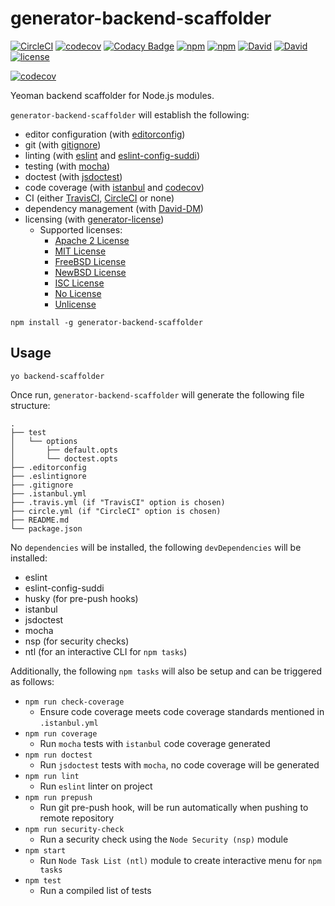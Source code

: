 # generator-backend-scaffolder

[![CircleCI](https://img.shields.io/circleci/project/suddi/generator-backend-scaffolder.svg)](https://circleci.com/gh/suddi/generator-backend-scaffolder)
[![codecov](https://codecov.io/gh/suddi/generator-backend-scaffolder/branch/master/graph/badge.svg)](https://codecov.io/gh/suddi/generator-backend-scaffolder)
[![Codacy Badge](https://api.codacy.com/project/badge/Grade/ba6244dc47f34661a99cefb159d93bcb)](https://www.codacy.com/app/Suddi/generator-backend-scaffolder?utm_source=github.com&amp;utm_medium=referral&amp;utm_content=suddi/generator-backend-scaffolder&amp;utm_campaign=Badge_Grade)
[![npm](https://img.shields.io/npm/v/generator-backend-scaffolder.svg)](https://www.npmjs.com/package/generator-backend-scaffolder)
[![npm](https://img.shields.io/npm/dt/generator-backend-scaffolder.svg)](https://www.npmjs.com/package/generator-backend-scaffolder)
[![David](https://img.shields.io/david/suddi/generator-backend-scaffolder.svg)](https://david-dm.org/suddi/generator-backend-scaffolder)
[![David](https://img.shields.io/david/dev/suddi/generator-backend-scaffolder.svg)](https://david-dm.org/suddi/generator-backend-scaffolder?type=dev)
[![license](https://img.shields.io/github/license/suddi/generator-backend-scaffolder.svg)](https://github.com/suddi/generator-backend-scaffolder/blob/master/LICENSE)

[![codecov](https://codecov.io/gh/suddi/generator-backend-scaffolder/branch/master/graphs/commits.svg)](https://codecov.io/gh/suddi/generator-backend-scaffolder)

Yeoman backend scaffolder for Node.js modules.

`generator-backend-scaffolder` will establish the following:
- editor configuration (with [editorconfig](http://editorconfig.org/))
- git (with [gitignore](https://github.com/github/gitignore/blob/master/Node.gitignore))
- linting (with [eslint](https://www.npmjs.com/package/eslint) and [eslint-config-suddi](https://www.npmjs.com/package/eslint-config-suddi))
- testing (with [mocha](https://www.npmjs.com/package/mocha))
- doctest (with [jsdoctest](https://www.npmjs.com/package/jsdoctest))
- code coverage (with [istanbul](https://www.npmjs.com/package/istanbul) and [codecov](https://codecov.io/))
- CI (either [TravisCI](https://travis-ci.org/), [CircleCI](https://circleci.com/) or none)
- dependency management (with [David-DM](https://david-dm.org/))
- licensing (with [generator-license](https://www.npmjs.com/package/generator-license))
    - Supported licenses:
        - [Apache 2 License](http://choosealicense.com/licenses/apache/)
        - [MIT License](http://choosealicense.com/licenses/mit/)
        - [FreeBSD License](http://choosealicense.com/licenses/bsd/)
        - [NewBSD License](http://choosealicense.com/licenses/bsd-3-clause/)
        - [ISC License](http://en.wikipedia.org/wiki/ISC_license)
        - [No License](http://choosealicense.com/licenses/no-license/)
        - [Unlicense](http://unlicense.org/)

````
npm install -g generator-backend-scaffolder
````

## Usage

````
yo backend-scaffolder
````

Once run, `generator-backend-scaffolder` will generate the following file structure:

````
.
├── test
│   └── options
│       ├── default.opts
│       └── doctest.opts
├── .editorconfig
├── .eslintignore
├── .gitignore
├── .istanbul.yml
├── .travis.yml (if "TravisCI" option is chosen)
├── circle.yml (if "CircleCI" option is chosen)
├── README.md
└── package.json
````

No `dependencies` will be installed, the following `devDependencies` will be installed:
- eslint
- eslint-config-suddi
- husky (for pre-push hooks)
- istanbul
- jsdoctest
- mocha
- nsp (for security checks)
- ntl (for an interactive CLI for `npm tasks`)

Additionally, the following `npm tasks` will also be setup and can be triggered as follows:
- `npm run check-coverage`
    - Ensure code coverage meets code coverage standards mentioned in `.istanbul.yml`
- `npm run coverage`
    - Run `mocha` tests with `istanbul` code coverage generated
- `npm run doctest`
    - Run `jsdoctest` tests with `mocha`, no code coverage will be generated
- `npm run lint`
    - Run `eslint` linter on project
- `npm run prepush`
    - Run git pre-push hook, will be run automatically when pushing to remote repository
- `npm run security-check`
    - Run a security check using the `Node Security (nsp)` module
- `npm start`
    - Run `Node Task List (ntl)` module to create interactive menu for `npm tasks`
- `npm test`
    - Run a compiled list of tests

